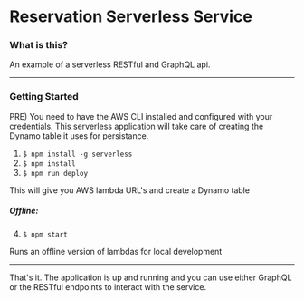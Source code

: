 # Reservation Serverless Service

### What is this?

An example of a serverless RESTful and GraphQL api.

---

### Getting Started

PRE) You need to have the AWS CLI installed and configured with your credentials. This
serverless application will take care of creating the Dynamo table it uses for persistance.

1) `$ npm install -g serverless`
2) `$ npm install`
3) `$ npm run deploy` 

This will give you AWS lambda URL's and create a Dynamo table

##### Offline:

4) `$ npm start`

Runs an offline version of lambdas for local development

----------

That's it. The application is up and running and you can use either GraphQL or the RESTful 
endpoints to interact with the service.
